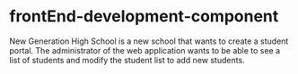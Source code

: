# frontEnd-development-component
New Generation High School is a new school that wants to create a student portal. The administrator of the web application wants to be able to see a list of students and modify the student list to add new students.
